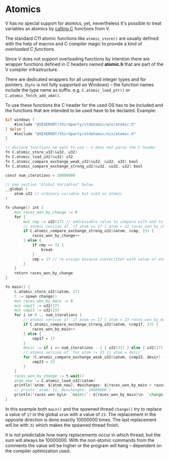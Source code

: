 # Atomics

V has no special support for atomics, yet, nevertheless it's possible to treat variables as atomics
by [calling C](./v-and-c) functions from V.

The standard C11 atomic functions like `atomic_store()` are usually defined with the help of macros
and C compiler magic to provide a kind of *overloaded C functions*.

Since V does not support overloading functions by intention there are wrapper functions defined in
C headers named **atomic.h** that are part of the V compiler infrastructure.

There are dedicated wrappers for all unsigned integer types and for pointers.
(`byte` is not fully supported on Windows) – the function names include the type name
as suffix. e.g. `C.atomic_load_ptr()` or `C.atomic_fetch_add_u64()`.

To use these functions the C header for the used OS has to be included and the functions
that are intended to be used have to be declared. Example:

```v globals
$if windows {
	#include "@VEXEROOT/thirdparty/stdatomic/win/atomic.h"
} $else {
	#include "@VEXEROOT/thirdparty/stdatomic/nix/atomic.h"
}

// declare functions we want to use – V does not parse the C header
fn C.atomic_store_u32(&u32, u32)
fn C.atomic_load_u32(&u32) u32
fn C.atomic_compare_exchange_weak_u32(&u32, &u32, u32) bool
fn C.atomic_compare_exchange_strong_u32(&u32, &u32, u32) bool

const num_iterations = 10000000

// see section "Global Variables" below
__global (
	atom u32 // ordinary variable but used as atomic
)

fn change() int {
	mut races_won_by_change := 0
	for {
		mut cmp := u32(17) // addressable value to compare with and to store the found value
		// atomic version of `if atom == 17 { atom = 23 races_won_by_change++ } else { cmp = atom }`
		if C.atomic_compare_exchange_strong_u32(&atom, &cmp, 23) {
			races_won_by_change++
		} else {
			if cmp == 31 {
				break
			}
			cmp = 17 // re-assign because overwritten with value of atom
		}
	}
	return races_won_by_change
}

fn main() {
	C.atomic_store_u32(&atom, 17)
	t := spawn change()
	mut races_won_by_main := 0
	mut cmp17 := u32(17)
	mut cmp23 := u32(23)
	for i in 0 .. num_iterations {
		// atomic version of `if atom == 17 { atom = 23 races_won_by_main++ }`
		if C.atomic_compare_exchange_strong_u32(&atom, &cmp17, 23) {
			races_won_by_main++
		} else {
			cmp17 = 17
		}
		desir := if i == num_iterations - 1 { u32(31) } else { u32(17) }
		// atomic version of `for atom != 23 {} atom = desir`
		for !C.atomic_compare_exchange_weak_u32(&atom, &cmp23, desir) {
			cmp23 = 23
		}
	}
	races_won_by_change := t.wait()
	atom_new := C.atomic_load_u32(&atom)
	println('atom: ${atom_new}, #exchanges: ${races_won_by_main + races_won_by_change}')
	// prints `atom: 31, #exchanges: 10000000`)
	println('races won by\n- `main()`: ${races_won_by_main}\n- `change()`: ${races_won_by_change}')
}
```

In this example both `main()` and the spawned thread `change()` try to replace a value of `17`
in the global `atom` with a value of `23`.
The replacement in the opposite direction is done exactly 10000000 times.
The last replacement will be with `31` which makes the spawned thread finish.

It is not predictable how many replacements occur in which thread, but the sum will always
be 10000000.
With the non-atomic commands from the comments the value will be higher or the program
will hang – dependent on the compiler optimization used.
